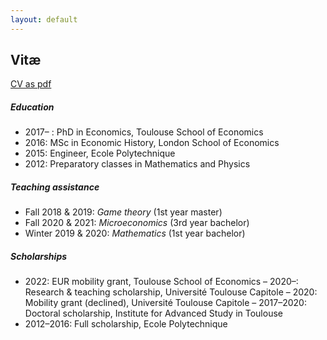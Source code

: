 ```yaml
---
layout: default
---
```


## Vitæ

[CV as pdf](/assets/images/CV_AJacquet.pdf)

##### Education

- 2017– : PhD in Economics, Toulouse School of Economics
- 2016: MSc in Economic History, London School of Economics
- 2015: Engineer, Ecole Polytechnique
- 2012: Preparatory classes in Mathematics and Physics


##### Teaching assistance

- Fall 2018 & 2019: *Game theory* (1st year master) 
- Fall 2020 & 2021: *Microeconomics* (3rd year bachelor)
- Winter 2019 & 2020: *Mathematics* (1st year bachelor)   


##### Scholarships

- 2022: EUR mobility grant, Toulouse School of Economics
– 2020–: Research & teaching scholarship, Université Toulouse Capitole
– 2020: Mobility grant (declined), Université Toulouse Capitole
– 2017–2020: Doctoral scholarship, Institute for Advanced Study in Toulouse
- 2012–2016: Full scholarship, Ecole Polytechnique

